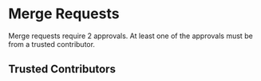 # Merge Requests

Merge requests require 2 approvals. At least one of the approvals must be from a trusted contributor.

## Trusted Contributors

